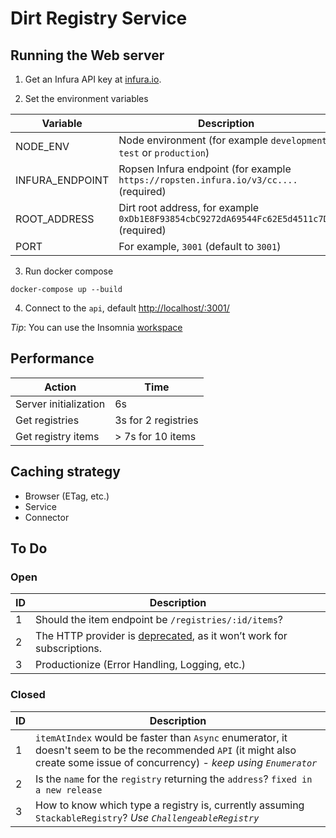 # Dirt Registry Service

## Running the Web server

1. Get an Infura API key at [infura.io](infura.io).

2. Set the environment variables

Variable | Description
---- | ----
NODE_ENV | Node environment (for example `development`, `test` or `production`)
INFURA_ENDPOINT | Ropsen Infura endpoint (for example `https://ropsten.infura.io/v3/cc....` (required)
ROOT_ADDRESS | Dirt root address, for example `0xDb1E8F93854cbC9272dA69544Fc62E5d4511c7D1` (required)
PORT | For example, `3001` (default to `3001`)

3. Run docker compose

`docker-compose up --build`

4. Connect to the `api`, default [http://localhost/:3001/](http://localhost/:3001/)

*Tip*: You can use the Insomnia [workspace](./tools/insomnia)

## Performance

Action | Time
---- | ----
Server initialization | 6s
Get registries | 3s for 2 registries
Get registry items | > 7s for 10 items

## Caching strategy

- Browser (ETag, etc.)
- Service
- Connector

## To Do

### Open

ID | Description
---- | ----
1 | Should the item endpoint be `/registries/:id/items`?
2 | The HTTP provider is [deprecated](https://web3js.readthedocs.io/en/1.0/web3.html#value), as it won’t work for subscriptions.
3 | Productionize (Error Handling, Logging, etc.)

### Closed

ID | Description
---- | ----
1 | `itemAtIndex` would be faster than `Async` enumerator, it doesn't seem to be the recommended `API` (it might also create some issue of concurrency) - *keep using `Enumerator`*
2 | Is the `name` for the `registry` returning the `address`? `fixed in a new release`
3 | How to know which type a registry is, currently assuming `StackableRegistry`? *Use `ChallengeableRegistry`*

